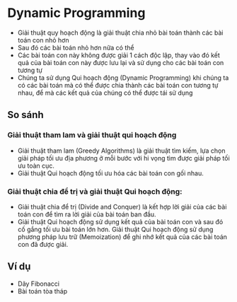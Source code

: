 # Dynamic Programming
- Giải thuật quy hoạch động là giải thuật chia nhỏ bài toán thành các bài toán con nhỏ hơn
- Sau đó các bài toán nhỏ hơn nữa có thể
- Các bài toán con này không được giải 1 cách độc lập, thay vào đó kết quả của bài toán con này được lưu lại và sử dụng cho các bài toán con tương tự
- Chúng ta sử dụng Qui hoạch động (Dynamic Programming) khi chúng ta có các bài toán mà có thể được chia thành các bài toán con tương tự nhau, để mà các kết quả của chúng có thể được tái sử dụng
## So sánh
### Giải thuật tham lam và giải thuật qui hoạch động
- Giải thuật tham lam (Greedy Algorithms) là giải thuật tìm kiếm, lựa chọn giải pháp tối ưu địa phương ở mỗi bước với hi vọng tìm được giải pháp tối ưu toàn cục.
- Giải thuật Qui hoạch động tối ưu hóa các bài toán con gối nhau.
### Giải thuật chia để trị và giải thuật Qui hoạch động:
- Giải thuật chia để trị (Divide and Conquer) là kết hợp lời giải của các bài toán con để tìm ra lời giải của bài toán ban đầu.
- Giải thuật Qui hoạch động sử dụng kết quả của bài toán con và sau đó cố gắng tối ưu bài toán lớn hơn. Giải thuật Qui hoạch động sử dụng phương pháp lưu trữ (Memoization) để ghi nhớ kết quả của các bài toán con đã được giải.
## Ví dụ
- Dãy Fibonacci
- Bài toán tòa tháp